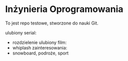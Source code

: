 # Inżynieria Oprogramowania

To jest repo testowe, stworzone do nauki Git.

ulubiony serial: 
- rozdzielenie
ulubiony film:
- whiplash
zainteresowania:
- snowboard, podroże, sport